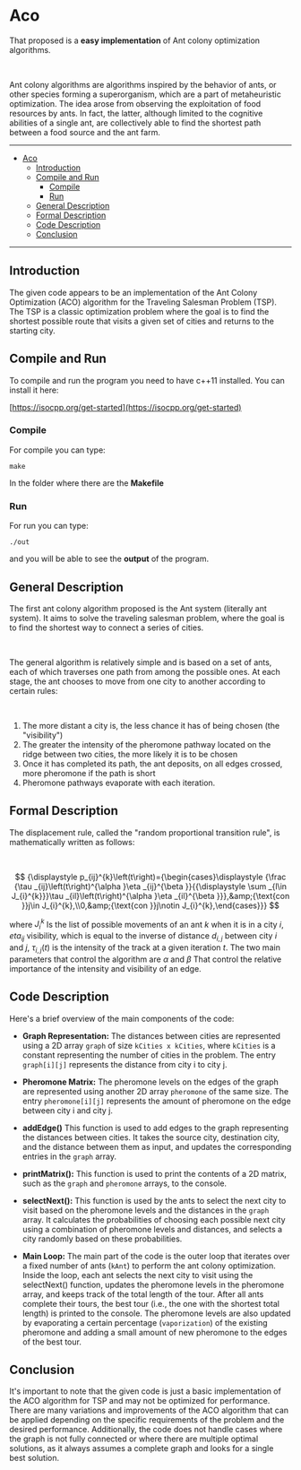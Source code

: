 # Aco

That proposed is a **easy implementation** of Ant colony optimization algorithms.

<br>

Ant colony algorithms are algorithms inspired by the behavior of ants, or other species forming a superorganism, which are a part of metaheuristic optimization.
The idea arose from observing the exploitation of food resources by ants. In fact, the latter, although limited to the cognitive abilities of a single ant, are collectively able to find the shortest path between a food source and the ant farm.

<hr>

- [Aco](#aco)
  - [Introduction](#introduction)
  - [Compile and Run](#compile-and-run)
    - [Compile](#compile)
    - [Run](#run)
  - [General Description](#general-description)
  - [Formal Description](#formal-description)
  - [Code Description](#code-description)
  - [Conclusion](#conclusion)

<hr>

## Introduction 

The given code appears to be an implementation of the Ant Colony Optimization (ACO) algorithm for the Traveling Salesman Problem (TSP). The TSP is a classic optimization problem where the goal is to find the shortest possible route that visits a given set of cities and returns to the starting city.

## Compile and Run

To compile and run the program you need to have c++11 installed. You can install it here:

[https://isocpp.org/get-started](https://isocpp.org/get-started)

### Compile

For compile you can type:

`make`

In the folder where there are the **Makefile**

### Run

For run you can type:

`./out`

and you will be able to see the **output** of the program.

## General Description

The first ant colony algorithm proposed is the Ant system (literally ant system). It aims to solve the traveling salesman problem, where the goal is to find the shortest way to connect a series of cities.

<br>

The general algorithm is relatively simple and is based on a set of ants, each of which traverses one path from among the possible ones. At each stage, the ant chooses to move from one city to another according to certain rules:

<br>

1. The more distant a city is, the less chance it has of being chosen (the "visibility")
2. The greater the intensity of the pheromone pathway located on the ridge between two cities, the more likely it is to be chosen
3. Once it has completed its path, the ant deposits, on all edges crossed, more pheromone if the path is short
4. Pheromone pathways evaporate with each iteration.

## Formal Description

The displacement rule, called the "random proportional transition rule", is mathematically written as follows:

<br>

```math

{\displaystyle p_{ij}^{k}\left(t\right)={\begin{cases}\displaystyle {\frac {\tau _{ij}\left(t\right)^{\alpha }\eta _{ij}^{\beta }}{{\displaystyle \sum _{l\in J_{i}^{k}}}\tau _{il}\left(t\right)^{\alpha }\eta _{il}^{\beta }}},&amp;{\text{con }}j\in J_{i}^{k},\\0,&amp;{\text{con }}j\notin J_{i}^{k},\end{cases}}}

```

where $J_i^k$ Is the list of possible movements of an ant $k$ when it is in a city $i$, $eta_{ij}$ visibility, which is equal to the inverse of distance $d_{i,j}$ between city $i$ and $j$, $\tau_{i,j}(t)$ is the intensity of the track at a given iteration $t$.
The two main parameters that control the algorithm are $\alpha$ and $\beta$ That control the relative importance of the intensity and visibility of an edge.


## Code Description

Here's a brief overview of the main components of the code:

- **Graph Representation:** The distances between cities are represented using a 2D array `graph` of size `kCities x kCities`, where `kCities` is a constant representing the number of cities in the problem. The entry `graph[i][j]` represents the distance from city i to city j.

- **Pheromone Matrix:** The pheromone levels on the edges of the graph are represented using another 2D array `pheromone` of the same size. The entry `pheromone[i][j]` represents the amount of pheromone on the edge between city i and city j.

- **addEdge()** This function is used to add edges to the graph representing the distances between cities. It takes the source city, destination city, and the distance between them as input, and updates the corresponding entries in the `graph` array.

- **printMatrix():** This function is used to print the contents of a 2D matrix, such as the `graph` and `pheromone` arrays, to the console.

- **selectNext():** This function is used by the ants to select the next city to visit based on the pheromone levels and the distances in the `graph` array. It calculates the probabilities of choosing each possible next city using a combination of pheromone levels and distances, and selects a city randomly based on these probabilities.

- **Main Loop:** The main part of the code is the outer loop that iterates over a fixed number of ants (`kAnt`) to perform the ant colony optimization. Inside the loop, each ant selects the next city to visit using the selectNext() function, updates the pheromone levels in the pheromone array, and keeps track of the total length of the tour. After all ants complete their tours, the best tour (i.e., the one with the shortest total length) is printed to the console. The pheromone levels are also updated by evaporating a certain percentage (`vaporization`) of the existing pheromone and adding a small amount of new pheromone to the edges of the best tour.
  
## Conclusion

It's important to note that the given code is just a basic implementation of the ACO algorithm for TSP and may not be optimized for performance. There are many variations and improvements of the ACO algorithm that can be applied depending on the specific requirements of the problem and the desired performance. Additionally, the code does not handle cases where the graph is not fully connected or where there are multiple optimal solutions, as it always assumes a complete graph and looks for a single best solution.
